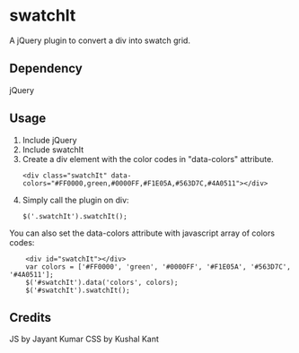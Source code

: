 # swatchIt

A jQuery plugin to convert a div into swatch grid.

## Dependency
jQuery


## Usage
1. Include jQuery
2. Include swatchIt
3. Create a div element with the color codes in "data-colors" attribute.
	```
	<div class="swatchIt" data-colors="#FF0000,green,#0000FF,#F1E05A,#563D7C,#4A0511"></div>
	```
4. Simply call the plugin on div: 
	```
	$('.swatchIt').swatchIt();
	```
    
You can also set the data-colors attribute with javascript array of colors codes:
```
	<div id="swatchIt"></div>
	var colors = ['#FF0000', 'green', '#0000FF', '#F1E05A', '#563D7C', '#4A0511'];
	$('#swatchIt').data('colors', colors);
	$('#swatchIt').swatchIt(); 
```

## Credits
JS by Jayant Kumar
CSS by Kushal Kant
